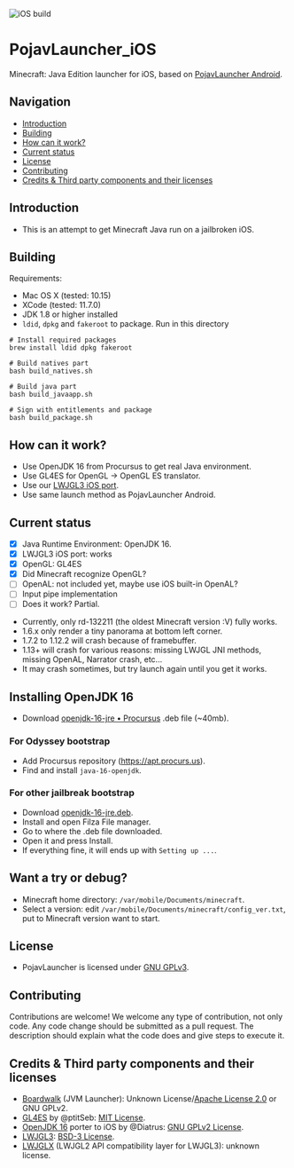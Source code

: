 ![iOS build](https://github.com/PojavLauncherTeam/PojavLauncher_iOS/workflows/iOS%20build/badge.svg)

# PojavLauncher_iOS
Minecraft: Java Edition launcher for iOS, based on [PojavLauncher Android](https://github.com/PojavLauncherTeam/PojavLauncher).

## Navigation
- [Introduction](#introduction)
- [Building](#building)
- [How can it work?](#How-can-it-work?)
- [Current status](#current-status)
- [License](#license)
- [Contributing](#contributing)
- [Credits & Third party components and their licenses](#credits--third-party-components-and-their-licenses)

## Introduction
- This is an attempt to get Minecraft Java run on a jailbroken iOS.

## Building
Requirements:
- Mac OS X (tested: 10.15)
- XCode (tested: 11.7.0)
- JDK 1.8 or higher installed
- `ldid`, `dpkg` and `fakeroot` to package.
Run in this directory
```
# Install required packages
brew install ldid dpkg fakeroot

# Build natives part
bash build_natives.sh

# Build java part
bash build_javaapp.sh

# Sign with entitlements and package
bash build_package.sh
```

## How can it work?
- Use OpenJDK 16 from Procursus to get real Java environment.
- Use GL4ES for OpenGL -> OpenGL ES translator.
- Use our [LWJGL3 iOS port](https://github.com/PojavLauncherTeam/lwjgl3).
- Use same launch method as PojavLauncher Android.

## Current status
- [x] Java Runtime Environment: OpenJDK 16.
- [x] LWJGL3 iOS port: works
- [x] OpenGL: GL4ES
- [x] Did Minecraft recognize OpenGL?
- [ ] OpenAL: not included yet, maybe use iOS built-in OpenAL?
- [ ] Input pipe implementation
- [ ] Does it work? Partial.
- Currently, only rd-132211 (the oldest Minecraft version :V) fully works.
- 1.6.x only render a tiny panorama at bottom left corner.
- 1.7.2 to 1.12.2 will crash because of framebuffer.
- 1.13+ will crash for various reasons: missing LWJGL JNI methods, missing OpenAL, Narrator crash, etc...
- It may crash sometimes, but try launch again until you get it works.

## Installing OpenJDK 16
- Download [openjdk-16-jre • Procursus](https://www.ios-repo-updates.com/repository/procursus/package/openjdk-16-jre) .deb file (~40mb).

### For Odyssey bootstrap
- Add Procursus repository (https://apt.procurs.us).
- Find and install `java-16-openjdk`.

### For other jailbreak bootstrap
- Download [openjdk-16-jre.deb](https://github.com/PojavLauncherTeam/PojavLauncher_iOS/releases/download/v16-openjdk/openjdk-16-jre_16.0.0_iphoneos-arm.deb).
- Install and open Filza File manager.
- Go to where the .deb file downloaded.
- Open it and press Install.
- If everything fine, it will ends up with `Setting up ...`.

## Want a try or debug?
- Minecraft home directory: `/var/mobile/Documents/minecraft`.
- Select a version: edit `/var/mobile/Documents/minecraft/config_ver.txt`, put to Minecraft version want to start.


## License
- PojavLauncher is licensed under [GNU GPLv3](https://github.com/khanhduytran0/PojavLauncher_iOS/blob/master/LICENSE).

## Contributing
Contributions are welcome! We welcome any type of contribution, not only code. Any code change should be submitted as a pull request. The description should explain what the code does and give steps to execute it.

## Credits & Third party components and their licenses
- [Boardwalk](https://github.com/zhuowei/Boardwalk) (JVM Launcher): Unknown License/[Apache License 2.0](https://github.com/zhuowei/Boardwalk/blob/master/LICENSE) or GNU GPLv2.
- [GL4ES](https://github.com/ptitSeb/gl4es) by @ptitSeb: [MIT License](https://github.com/ptitSeb/gl4es/blob/master/LICENSE).<br>
- [OpenJDK 16](https://www.ios-repo-updates.com/repository/procursus/package/openjdk-16-jre) porter to iOS by @Diatrus: [GNU GPLv2 License](https://openjdk.java.net/legal/gplv2+ce.html).<br>
- [LWJGL3](https://github.com/PojavLauncherTeam/lwjgl3): [BSD-3 License](https://github.com/LWJGL/lwjgl3/blob/master/LICENSE.md).
- [LWJGLX](https://github.com/PojavLauncherTeam/lwjglx) (LWJGL2 API compatibility layer for LWJGL3): unknown license.<br>

